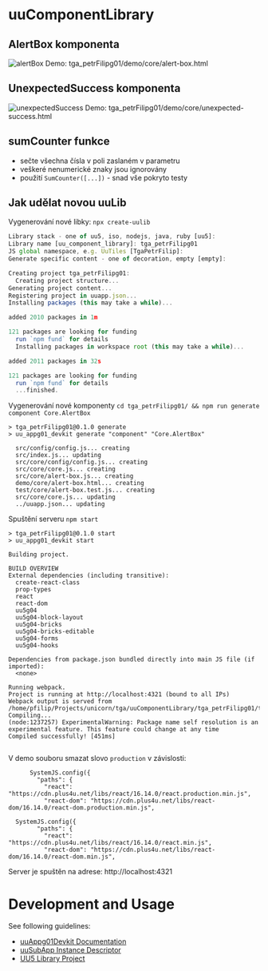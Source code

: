 # uuComponentLibrary

## AlertBox komponenta
![alertBox](/home/pfilip/Projects/unicorn/tga/uuComponentLibrary/alertBox.png)
Demo: tga_petrFilipg01/demo/core/alert-box.html


## UnexpectedSuccess komponenta
![unexpectedSuccess](/home/pfilip/Projects/unicorn/tga/uuComponentLibrary/unexpectedSuccess.png)
Demo: tga_petrFilipg01/demo/core/unexpected-success.html

## sumCounter funkce
- sečte všechna čísla v poli zaslaném v parametru
- veškeré nenumerické znaky jsou ignorovány
- použití `SumCounter([...])` - snad vše pokryto testy

## Jak udělat novou uuLib

Vygenerování nové libky: `npx create-uulib`

```js
Library stack - one of uu5, iso, nodejs, java, ruby [uu5]:
Library name [uu_component_library]: tga_petrFilipg01
JS global namespace, e.g. UuTiles [TgaPetrFilip]:
Generate specific content - one of decoration, empty [empty]:

Creating project tga_petrFilipg01:
  Creating project structure...
Generating project content...
Registering project in uuapp.json...
Installing packages (this may take a while)...

added 2010 packages in 1m

121 packages are looking for funding
  run `npm fund` for details
  Installing packages in workspace root (this may take a while)...

added 2011 packages in 32s

121 packages are looking for funding
  run `npm fund` for details
  ...finished.

```

Vygenerování nové komponenty `cd tga_petrFilipg01/ && npm run generate component Core.AlertBox`
```
> tga_petrFilipg01@0.1.0 generate
> uu_appg01_devkit generate "component" "Core.AlertBox"

  src/config/config.js... creating
  src/index.js... updating
  src/core/config/config.js... creating
  src/core/core.js... creating
  src/core/alert-box.js... creating
  demo/core/alert-box.html... creating
  test/core/alert-box.test.js... creating
  src/core/core.js... updating
  ../uuapp.json... updating

```

Spuštění serveru `npm start`

```
> tga_petrFilipg01@0.1.0 start
> uu_appg01_devkit start

Building project.

BUILD OVERVIEW
External dependencies (including transitive):
  create-react-class  
  prop-types          
  react               
  react-dom           
  uu5g04              
  uu5g04-block-layout 
  uu5g04-bricks       
  uu5g04-bricks-editable
  uu5g04-forms        
  uu5g04-hooks        

Dependencies from package.json bundled directly into main JS file (if imported):
  <none>

Running webpack.
Project is running at http://localhost:4321 (bound to all IPs)
Webpack output is served from /home/pfilip/Projects/unicorn/tga/uuComponentLibrary/tga_petrFilipg01/target/dist
Compiling...
(node:1237257) ExperimentalWarning: Package name self resolution is an experimental feature. This feature could change at any time
Compiled successfully! [451ms]


```

V demo souboru smazat slovo `production` v závislosti:

```
      SystemJS.config({
        "paths": {
          "react": "https://cdn.plus4u.net/libs/react/16.14.0/react.production.min.js",
          "react-dom": "https://cdn.plus4u.net/libs/react-dom/16.14.0/react-dom.production.min.js",
```

```
  SystemJS.config({
        "paths": {
          "react": "https://cdn.plus4u.net/libs/react/16.14.0/react.min.js",
          "react-dom": "https://cdn.plus4u.net/libs/react-dom/16.14.0/react-dom.min.js",
```

Server je spuštěn na adrese: http://localhost:4321

# Development and Usage

See following guidelines:

- [uuAppg01Devkit Documentation](https://uuapp.plus4u.net/uu-bookkit-maing01/e884539c8511447a977c7ff070e7f2cf/book)
- [uuSubApp Instance Descriptor](https://uuapp.plus4u.net/uu-bookkit-maing01/289fcd2e11d34f3e9b2184bedb236ded/book/page?code=uuSubAppInstanceDescriptor)
- [UU5 Library Project](https://uuapp.plus4u.net/uu-bookkit-maing01/e884539c8511447a977c7ff070e7f2cf/book/page?code=uuLibCreation)
